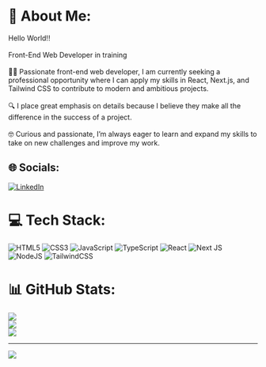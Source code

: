 # 💫 About Me:
Hello World!!<br><br>Front-End Web Developer in training<br><br>👨‍💻 Passionate front-end web developer, I am currently seeking a professional opportunity where I can apply my skills in React, Next.js, and Tailwind CSS to contribute to modern and ambitious projects.<br><br>🔍 I place great emphasis on details because I believe they make all the difference in the success of a project.<br><br>🤓 Curious and passionate, I’m always eager to learn and expand my skills to take on new challenges and improve my work.


## 🌐 Socials:
[![LinkedIn](https://img.shields.io/badge/LinkedIn-%230077B5.svg?logo=linkedin&logoColor=white)](https://linkedin.com/in/www.linkedin.com/in/thomas-thonnard-a520b72b5) 

# 💻 Tech Stack:
![HTML5](https://img.shields.io/badge/html5-%23E34F26.svg?style=for-the-badge&logo=html5&logoColor=white) ![CSS3](https://img.shields.io/badge/css3-%231572B6.svg?style=for-the-badge&logo=css3&logoColor=white) ![JavaScript](https://img.shields.io/badge/javascript-%23323330.svg?style=for-the-badge&logo=javascript&logoColor=%23F7DF1E) ![TypeScript](https://img.shields.io/badge/typescript-%23007ACC.svg?style=for-the-badge&logo=typescript&logoColor=white) ![React](https://img.shields.io/badge/react-%2320232a.svg?style=for-the-badge&logo=react&logoColor=%2361DAFB) ![Next JS](https://img.shields.io/badge/Next-black?style=for-the-badge&logo=next.js&logoColor=white) ![NodeJS](https://img.shields.io/badge/node.js-6DA55F?style=for-the-badge&logo=node.js&logoColor=white) ![TailwindCSS](https://img.shields.io/badge/tailwindcss-%2338B2AC.svg?style=for-the-badge&logo=tailwind-css&logoColor=white)
# 📊 GitHub Stats:
![](https://github-readme-stats.vercel.app/api?username=ovo-thom&theme=dark&hide_border=false&include_all_commits=false&count_private=false)<br/>
![](https://github-readme-streak-stats.herokuapp.com/?user=ovo-thom&theme=dark&hide_border=false)<br/>
![](https://github-readme-stats.vercel.app/api/top-langs/?username=ovo-thom&theme=dark&hide_border=false&include_all_commits=false&count_private=false&layout=compact)

---
[![](https://visitcount.itsvg.in/api?id=ovo-thom&icon=0&color=0)](https://visitcount.itsvg.in)


